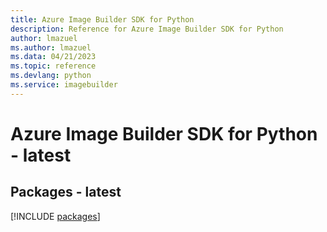 ```yaml
---
title: Azure Image Builder SDK for Python
description: Reference for Azure Image Builder SDK for Python
author: lmazuel
ms.author: lmazuel
ms.data: 04/21/2023
ms.topic: reference
ms.devlang: python
ms.service: imagebuilder
---
```

# Azure Image Builder SDK for Python - latest
## Packages - latest
[!INCLUDE [packages](image-builder-index.md)]